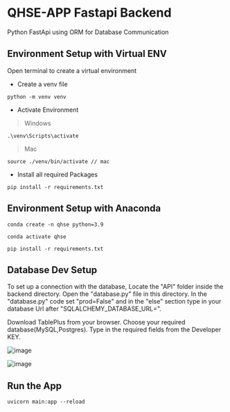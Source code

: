 # QHSE-APP Fastapi Backend

Python FastApi using ORM for Database Communication
 
 
## Environment Setup with Virtual ENV
Open terminal to create a virtual environment 

* Create a venv file
```
python -m venv venv
```
* Activate Environment <br>
>Windows
```
.\venv\Scripts\activate  
```
>Mac
```
source ./venv/bin/activate // mac
```


* Install all required Packages
```
pip install -r requirements.txt
```
## Environment Setup with Anaconda

```
conda create -n qhse python=3.9
```
```
conda activate qhse
```
```
pip install -r requirements.txt
```



## Database Dev Setup
To set up a connection with the database, Locate the "API" folder inside the backend directory. Open the "database.py" file in this directory.
In the "database.py" code set "prod=False" and in the "else" section type in your database Url after "SQLALCHEMY_DATABASE_URL=".

Download TablePlus from your browser.
Choose your required database(MySQL,Postgres).
Type in the required fields from the Developer KEY.

![image](https://github.com/10Sirus/qhse/assets/139644976/7a2a5f8b-e095-4714-a062-3729678fdccc)

![image](https://github.com/10Sirus/qhse/assets/139644976/6f71a0bb-f357-4676-a043-35c40b46ec19)

## Run the App

```
uvicorn main:app --reload

```
